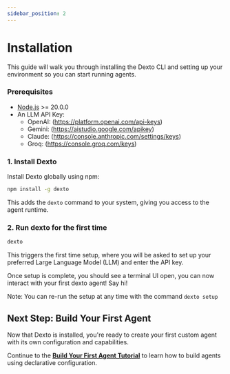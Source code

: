 ```yaml
---
sidebar_position: 2
---
```


# Installation

This guide will walk you through installing the Dexto CLI and setting up your environment so you can start running agents.

### Prerequisites
- [Node.js](https://nodejs.org/en/download) >= 20.0.0
- An LLM API Key:
  -  OpenAI: (https://platform.openai.com/api-keys)
  -  Gemini: (https://aistudio.google.com/apikey)
  -  Claude: (https://console.anthropic.com/settings/keys)
  -  Groq: (https://console.groq.com/keys)

### 1. Install Dexto
Install Dexto globally using npm:

```bash
npm install -g dexto
```
This adds the `dexto` command to your system, giving you access to the agent runtime.

### 2. Run dexto for the first time

```bash
dexto
```

This triggers the first time setup, where you will be asked to set up your preferred Large Language Model (LLM) and enter the API key.

Once setup is complete, you should see a terminal UI open, you can now interact with your first dexto agent! Say hi!

Note: You can re-run the setup at any time with the command `dexto setup`

## Next Step: Build Your First Agent
Now that Dexto is installed, you're ready to create your first custom agent with its own configuration and capabilities.

Continue to the **[Build Your First Agent Tutorial](./build-first-agent-tutorial)** to learn how to build agents using declarative configuration. 
